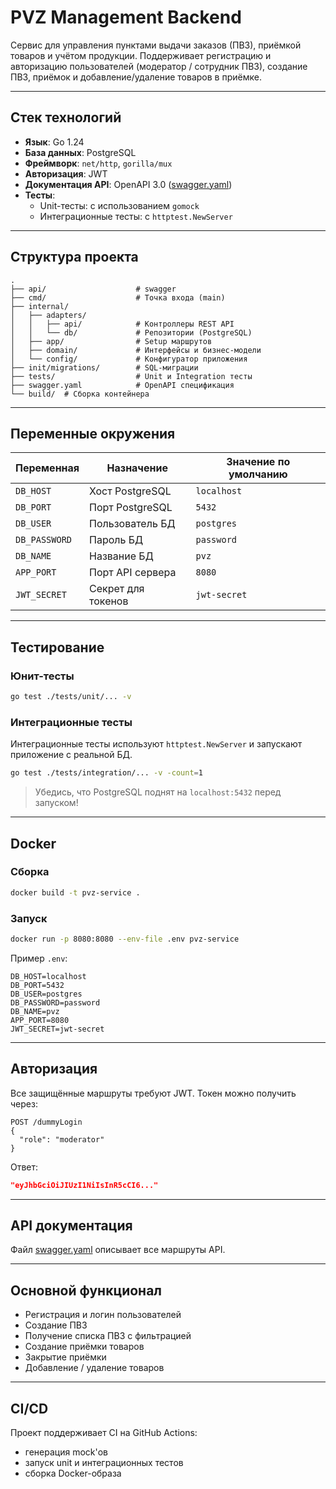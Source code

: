 # PVZ Management Backend

Сервис для управления пунктами выдачи заказов (ПВЗ), приёмкой товаров и учётом продукции. Поддерживает регистрацию и авторизацию пользователей (модератор / сотрудник ПВЗ), создание ПВЗ, приёмок и добавление/удаление товаров в приёмке.

---

##  Стек технологий

- **Язык**: Go 1.24
- **База данных**: PostgreSQL
- **Фреймворк**: `net/http`, `gorilla/mux`
- **Авторизация**: JWT
- **Документация API**: OpenAPI 3.0 ([swagger.yaml](./swagger.yaml))
- **Тесты**:
    - Unit-тесты: с использованием `gomock`
    - Интеграционные тесты: с `httptest.NewServer`

---

## Структура проекта

```
.
├── api/                    # swagger
├── cmd/                    # Точка входа (main)
├── internal/
│   ├── adapters/
│   │   ├── api/            # Контроллеры REST API
│   │   └── db/             # Репозитории (PostgreSQL)
│   ├── app/                # Setup маршрутов
│   ├── domain/             # Интерфейсы и бизнес-модели
│   └── config/             # Конфигуратор приложения
├── init/migrations/        # SQL-миграции
├── tests/                  # Unit и Integration тесты
├── swagger.yaml            # OpenAPI спецификация
└── build/  # Сборка контейнера
```

---

## Переменные окружения

| Переменная     | Назначение         | Значение по умолчанию |
|----------------|--------------------|-----------------------|
| `DB_HOST`      | Хост PostgreSQL     | `localhost`           |
| `DB_PORT`      | Порт PostgreSQL     | `5432`                |
| `DB_USER`      | Пользователь БД     | `postgres`            |
| `DB_PASSWORD`  | Пароль БД           | `password`            |
| `DB_NAME`      | Название БД         | `pvz`                 |
| `APP_PORT`     | Порт API сервера     | `8080`                |
| `JWT_SECRET`   | Секрет для токенов  | `jwt-secret`          |

---

## Тестирование

### Юнит-тесты

```bash
go test ./tests/unit/... -v
```

### Интеграционные тесты

Интеграционные тесты используют `httptest.NewServer` и запускают приложение с реальной БД.

```bash
go test ./tests/integration/... -v -count=1
```

> Убедись, что PostgreSQL поднят на `localhost:5432` перед запуском!

---

##  Docker

###  Сборка

```bash
docker build -t pvz-service .
```

###  Запуск

```bash
docker run -p 8080:8080 --env-file .env pvz-service
```

Пример `.env`:

```env
DB_HOST=localhost
DB_PORT=5432
DB_USER=postgres
DB_PASSWORD=password
DB_NAME=pvz
APP_PORT=8080
JWT_SECRET=jwt-secret
```

---

##  Авторизация

Все защищённые маршруты требуют JWT. Токен можно получить через:

```http
POST /dummyLogin
{
  "role": "moderator"
}
```

Ответ:

```json
"eyJhbGciOiJIUzI1NiIsInR5cCI6..."
```

---

##  API документация

Файл [swagger.yaml](./api/swagger.yaml) описывает все маршруты API.

---

##  Основной функционал

- Регистрация и логин пользователей
- Создание ПВЗ
- Получение списка ПВЗ с фильтрацией
- Создание приёмки товаров
- Закрытие приёмки
- Добавление / удаление товаров

---

##  CI/CD

Проект поддерживает CI на GitHub Actions:
- генерация mock'ов
- запуск unit и интеграционных тестов
- сборка Docker-образа



